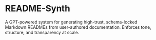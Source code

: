 # README-Synth
A GPT-powered system for generating high-trust, schema-locked Markdown READMEs from user-authored documentation. Enforces tone, structure, and transparency at scale.
